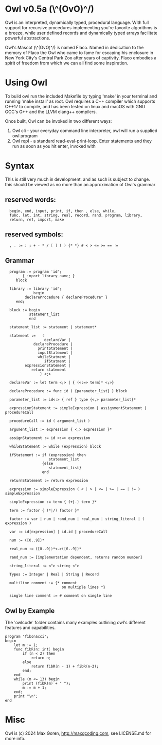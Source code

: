 # Owl v0.5a  (\\^(OvO)^/)

Owl is an interpreted, dynamically typed, procedural language. With full support for recursive procedures implementing you're favorite algorithms is a breeze, while user defined records and dynamically typed arrays 
facilitate powerful abstractions.

Owl's Mascot (\\^(OvO)^/) is named Flaco. Named in dedication to the memory of Flaco the Owl who came
to fame for escaping his enclosure in New York City's Central Park Zoo after years of captivity. Flaco 
embodies a spirit of freedom from which we can all find some inspiration.


# Using Owl

To build owl run the included Makefile by typing 'make' in your terminal and running 'make install' as root. 
Owl requires a C++ compiler which supports C++17 to compile, and has been tested on linux 
and macOS with GNU GCC's G++ and the LLVM clang++ compilers. 

Once built, Owl can be invoked in two different ways:
1) Owl cli - your everyday command line interpreter, owl <options> <filename> will run a supplied owl program
2) Owl repl - a standard read-eval-print-loop. Enter statements and they run as soon as you hit enter, invoked with 


# Syntax

This is still very much in development, and as such is subject to change.
this should be viewed as no more than an approximation of Owl's grammar

## reserved words: 

      begin, end, input, print, if, then , else, while, 
      func, let, int, string, real, record, rand, program, library,
      return, ref, import, make

## reserved symbols:
      , . := : ; + - * / [ ] ( ) {* *} # < > <= >= == != 

## Grammar

      program := program 'id';
      		{ import library_name; }
		 block
      
      library := library 'id';
                 begin
  			 declareProcedure { declareProcedure* }
		 end;
   
      block := begin 
               statement_list
               end

      statement_list := statement | statement*

      statement :=   (   
	      	          declareVar |
	             declareProcedure |
	               printStatement |
	               inputStatement |
                   whileStatment |
                      ifStatment |
             expressionStatement |
                return statement 
                    ) <;>

      declareVar := let term <;> | { (<:=> term)* <;>}

      declareProcedure := func id ( {paraneter_list} ) block

      parameter_list := id<:> { ref } type {<,> parameter_list}*

      expressionStatement := simpleExpression | assignmentStatement | procedureCall

      procedureCall := id ( argument_list )  

      argument_list := expression { <,> expression }*

      assignStatement := id <:=> expression

      whileStatement := while (expression) block

      ifStatement := if (expression) then
                        statement_list
                     {else 
                        statement_list}
                     end
      
      returnStatement := return expression

      expression := simpleExpression ( < | > | <= | >= | == | != ) simpleExpression        

      simpleExpression := term { (+|-) term }*

      term := factor { (*|/) factor }*

      factor := var | num | rand_num | real_num | string_literal | ( expression )

      var := id[expression] | id.id | procedureCall

      num := ([0..9])*

      real_num := ([0..9])*<.>([0..9])*

      rand_num := [implementation dependent, returns random number]

      string_literal := <"> string <">

      Types := Integer | Real | String | Record
	  
	  multiline comment := {* comment
	  						  on multiple lines *}
      
	  single line comment := # comment on single line

##  Owl by Example

The 'owlcode' folder contains many examples outlining owl's different features and capabilities. 

    program 'fibonacci';
    begin
    	let m := 1;
    	func fibR(n: int) begin
        	if (n < 2) then
            	return n;
            else
            	return fibR(n - 1) + fibR(n-2);
            end;
    	end
    	while (m <= 13) begin
            print (fibR(m) + " ");
            m := m + 1;
    	end;
    	print "\n";
    end

    
# Misc
Owl is (c) 2024 Max Goren, http://maxgcoding.com, see LICENSE.md for more info.
